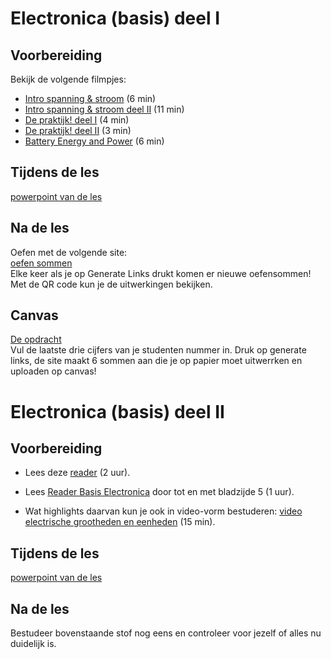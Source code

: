 # Electronica (basis) deel I

## Voorbereiding
Bekijk de volgende filmpjes:
- [Intro spanning & stroom](https://www.youtube.com/watch?v=R4ulZG0tLf4)  (6 min)
- [Intro spanning & stroom deel II](https://www.youtube.com/watch?v=LXmlo3VvZIw) (11 min)
- [De praktijk! deel I](https://www.youtube.com/watch?v=Q6rE5gQ6wvY)  (4 min)
- [De praktijk! deel II](https://www.youtube.com/watch?v=pDTaQtH4BBI)  (3 min)
- [Battery Energy and Power](https://youtu.be/u4FpbaMW5sk?si=Fz2VmFQ0ywVL_E-f)  (6 min)


## Tijdens de les

[powerpoint van de les](./files/Intro%20spanning%20&%20stroom%20college.pptx)

## Na de les

Oefen met de volgende site:   
[oefen sommen](https://hu-ti-dev.github.io/TI-S2/hardware-interfacing/netwerk-sommen/practice.html)  
Elke keer als je op Generate Links drukt komen er nieuwe oefensommen!   
Met de QR code kun je de uitwerkingen bekijken.

## Canvas

[De opdracht](https://hu-ti-dev.github.io/TI-S2/hardware-interfacing/netwerk-sommen/assignment.html)  
Vul de laatste drie cijfers van je studenten nummer in. Druk op generate links, de site maakt 6 sommen aan die je op papier moet uitwerrken en uploaden op canvas!

# Electronica (basis) deel II

## Voorbereiding
- Lees deze [reader](https://github.com/HU-TI-DEV/TI-S2/blob/main/hardware-interfacing/basis-elektronica/README.md#basis-elektronica)  (2 uur).

- Lees [Reader Basis Electronica](https://github.com/HU-TI-DEV/TI-S2/blob/main/hardware-interfacing/pdfs/reader-basis-electronica.pdf) door tot en met bladzijde 5 (1 uur). 

- Wat highlights daarvan kun je ook in video-vorm bestuderen: [video electrische grootheden en eenheden](https://www.youtube.com/watch?v=bYL4OfpEA-U) (15 min). 
 
## Tijdens de les

[powerpoint van de les](./files/Flask_workshop.drawio.svg)


## Na de les

Bestudeer bovenstaande stof nog eens en controleer voor jezelf of alles nu duidelijk is.



